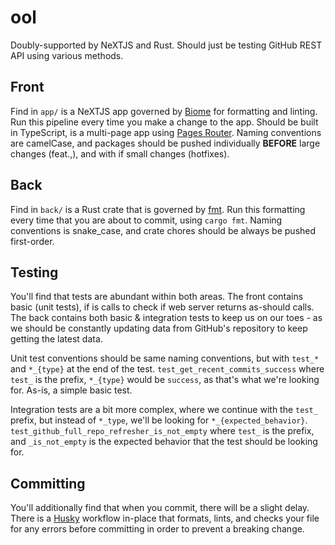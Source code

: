 # ool
Doubly-supported by NeXTJS and Rust. Should just be testing GitHub REST API using various methods.

## Front
Find in `app/` is a NeXTJS app governed by [Biome](https://biomejs.dev/) for formatting and linting. Run this pipeline every time you make a change to the app. Should be built in TypeScript, is a multi-page app using [Pages Router](https://nextjs.org/docs/pages). 
Naming conventions are camelCase, and packages should be pushed individually **BEFORE** large changes (feat.,), and with if small changes (hotfixes).

## Back
Find in `back/` is a Rust crate that is governed by [fmt](https://doc.rust-lang.org/std/fmt/). Run this formatting every time that you are about to commit, using `cargo fmt`. Naming conventions is snake_case, and crate chores should be always be pushed first-order.

## Testing
You'll find that tests are abundant within both areas. The front contains basic (unit tests), if is calls to check if web server returns as-should calls. The back contains both basic & integration tests to keep us on our toes - as we should be constantly updating data from GitHub's repository to keep getting the latest data.  

Unit test conventions should be same naming conventions, but with `test_*` and `*_{type}` at the end of the test. 
`test_get_recent_commits_success` where `test_` is the prefix, `*_{type}` would be `success`, as that's what we're looking for. As-is, a simple basic test.  

Integration tests are a bit more complex, where we continue with the `test_` prefix, but instead of `*_type`, we'll be looking for `*_{expected_behavior}`. 
`test_github_full_repo_refresher_is_not_empty` where `test_` is the prefix, and `_is_not_empty` is the expected behavior that the test should be looking for. 

## Committing
You'll additionally find that when you commit, there will be a slight delay. There is a [Husky](https://typicode.github.io/husky/) workflow in-place that formats, lints, and checks your file for any errors before committing in order to prevent a breaking change.
